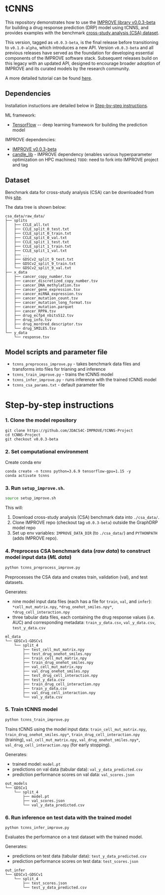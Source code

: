 # tCNNS

This repository demonstrates how to use the [IMPROVE library v0.0.3-beta](https://github.com/JDACS4C-IMPROVE/IMPROVE/tree/v0.0.3-beta) for building a drug response prediction (DRP) model using tCNNS, and provides examples with the benchmark [cross-study analysis (CSA) dataset](https://web.cels.anl.gov/projects/IMPROVE_FTP/candle/public/improve/benchmarks/single_drug_drp/benchmark-data-pilot1/csa_data/).

This version, tagged as `v0.0.3-beta`, is the final release before transitioning to `v0.1.0-alpha`, which introduces a new API. Version `v0.0.3-beta` and all previous releases have served as the foundation for developing essential components of the IMPROVE software stack. Subsequent releases build on this legacy with an updated API, designed to encourage broader adoption of IMPROVE and its curated models by the research community.

A more detailed tutorial can be found [here](https://jdacs4c-improve.github.io/docs/v0.0.3-beta/content/ModelContributorGuide.html).


## Dependencies
Installation instuctions are detailed below in [Step-by-step instructions](#step-by-step-instructions).

ML framework:
+ [TensorFlow](https://www.tensorflow.org/) -- deep learning framework for building the prediction model

IMPROVE dependencies:
+ [IMPROVE v0.0.3-beta](https://github.com/JDACS4C-IMPROVE/IMPROVE/tree/v0.0.3-beta)
+ [candle_lib](https://github.com/ECP-CANDLE/candle_lib) - IMPROVE dependency (enables various hyperparameter optimization on HPC machines) `TODO`: need to fork into IMPROVE project and tag



## Dataset
Benchmark data for cross-study analysis (CSA) can be downloaded from this [site](https://web.cels.anl.gov/projects/IMPROVE_FTP/candle/public/improve/benchmarks/single_drug_drp/benchmark-data-pilot1/csa_data/).

The data tree is shown below:
```
csa_data/raw_data/
├── splits
│   ├── CCLE_all.txt
│   ├── CCLE_split_0_test.txt
│   ├── CCLE_split_0_train.txt
│   ├── CCLE_split_0_val.txt
│   ├── CCLE_split_1_test.txt
│   ├── CCLE_split_1_train.txt
│   ├── CCLE_split_1_val.txt
│   ├── ...
│   ├── GDSCv2_split_9_test.txt
│   ├── GDSCv2_split_9_train.txt
│   └── GDSCv2_split_9_val.txt
├── x_data
│   ├── cancer_copy_number.tsv
│   ├── cancer_discretized_copy_number.tsv
│   ├── cancer_DNA_methylation.tsv
│   ├── cancer_gene_expression.tsv
│   ├── cancer_miRNA_expression.tsv
│   ├── cancer_mutation_count.tsv
│   ├── cancer_mutation_long_format.tsv
│   ├── cancer_mutation.parquet
│   ├── cancer_RPPA.tsv
│   ├── drug_ecfp4_nbits512.tsv
│   ├── drug_info.tsv
│   ├── drug_mordred_descriptor.tsv
│   └── drug_SMILES.tsv
└── y_data
    └── response.tsv
```


## Model scripts and parameter file
+ `tcnns_preprocess_improve.py` - takes benchmark data files and transforms into files for trianing and inference
+ `tcnns_train_improve.py` - trains the tCNNS model
+ `tcnns_infer_improve.py` - runs inference with the trained tCNNS model
+ `tcnns_csa_params.txt` - default parameter file



# Step-by-step instructions

### 1. Clone the model repository
```
git clone https://github.com/JDACS4C-IMPROVE/tCNNS-Project
cd tCNNS-Project
git checkout v0.0.3-beta
```


### 2. Set computational environment
Create conda env 
```
conda create -n tcnns python=3.6.9 tensorflow-gpu=1.15 -y
conda activate tcnns
```



### 3. Run `setup_improve.sh`.
```bash
source setup_improve.sh
```

This will:
1. Download cross-study analysis (CSA) benchmark data into `./csa_data/`.
2. Clone IMPROVE repo (checkout tag `v0.0.3-beta`) outside the GraphDRP model repo
3. Set up env variables: `IMPROVE_DATA_DIR` (to `./csa_data/`) and `PYTHONPATH` (adds IMPROVE repo).


### 4. Preprocess CSA benchmark data (_raw data_) to construct model input data (_ML data_)
```bash
python tcnns_preprocess_improve.py
```

Preprocesses the CSA data and creates train, validation (val), and test datasets.

Generates:
* nine model input data files (each has a file for `train`, `val`, and `infer`): `*cell_mut_matrix.npy`, `*drug_onehot_smiles.npy*`, `*drug_cell_interaction.npy`
* three tabular data files, each containing the drug response values (i.e. AUC) and corresponding metadata: `train_y_data.csv`, `val_y_data.csv`, `test_y_data.csv`

```
ml_data
└── GDSCv1-GDSCv1
    └── split_4
        ├── test_cell_mut_matrix.npy	
        ├── test_drug_onehot_smiles.npy  
        ├── train_cell_mut_matrix.npy	      
        ├── train_drug_onehot_smiles.npy  
        ├── val_cell_mut_matrix.npy	   
        ├── val_drug_onehot_smiles.npy
        ├── test_drug_cell_interaction.npy	
        ├── test_y_data.csv		     
        ├── train_drug_cell_interaction.npy  
        ├── train_y_data.csv		    
        ├── val_drug_cell_interaction.npy  
        └── val_y_data.csv
```


### 5. Train tCNNS model
```bash
python tcnns_train_improve.py
```

Trains tCNNS using the model input data: `train_cell_mut_matrix.npy`, `train_drug_onehot_smiles.npy*`, `train_drug_cell_interaction.npy` (training), `val_cell_mut_matrix.npy`, `val_drug_onehot_smiles.npy*`, `val_drug_cell_interaction.npy` (for early stopping).

Generates:
* trained model: `model.pt`
* predictions on val data (tabular data): `val_y_data_predicted.csv`
* prediction performance scores on val data: `val_scores.json`
```
out_models
└── GDSCv1
    └── split_4
        ├── model.pt
        ├── val_scores.json
        └── val_y_data_predicted.csv
```


### 6. Run inference on test data with the trained model
```python tcnns_infer_improve.py```

Evaluates the performance on a test dataset with the trained model.

Generates:
* predictions on test data (tabular data): `test_y_data_predicted.csv`
* prediction performance scores on test data: `test_scores.json`
```
out_infer
└── GDSCv1-GDSCv1
    └── split_4
        ├── test_scores.json
        └── test_y_data_predicted.csv
```